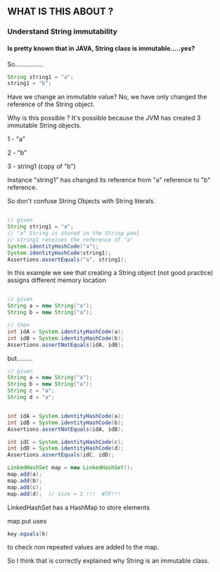 ## WHAT IS THIS ABOUT ?

### Understand String immutability

#### Is pretty known that in JAVA, String class is immutable.....yes?

So................

```java
String string1 = "a";
string1 = "b";
```

Have we change an immutable value?
No, we have only changed the reference of the String object.

Why is this possible ? 
It's possible because the JVM has created 3 immutable String objects.

1 - "a"

2 - "b"

3 - string1 (copy of "b")

Instance "string1" has changed its reference from "a" reference to "b" reference.

So don't confuse String Objects with String literals.

```java

// given
String string1 = "a";
// "a" String is stored in the String pool
// string1 receives the reference of "a"
System.identityHashCode("a");
System.identityHashCode(string1);
Assertions.assertEquals("a", string1);
```


In this example we see that creating a String object
(not good practice) assigns different memory location
```java

// given
String a = new String("a");
String b = new String("a");

// then
int idA = System.identityHashCode(a);
int idB = System.identityHashCode(b);
Assertions.assertNotEquals(idA, idB);
```

but.........
```java
// given
String a = new String("a");
String b = new String("a");
String c = "a";
String d = "a";


int idA = System.identityHashCode(a);
int idB = System.identityHashCode(b);
Assertions.assertNotEquals(idA, idB);

int idC = System.identityHashCode(c);
int idD = System.identityHashCode(d);
Assertions.assertEquals(idC, idD);

LinkedHashSet map = new LinkedHashSet();
map.add(a);
map.add(b);
map.add(c);
map.add(d);  // size = 1 !!!  WTF!!!

```

LinkedHashSet has a HashMap to store elements
  
map.put uses

```java
key.equals(k)
  ```
to check non repeated values are added to the map.

So I think that is correctly explained why String is an
immutable class.